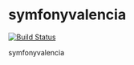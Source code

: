 symfonyvalencia
===============

[![Build Status](https://travis-ci.org/symfonyvlc/symfonyvalencia.png)](https://travis-ci.org/symfonyvlc/symfonyvalencia)

symfonyvalencia